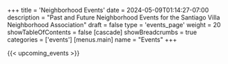 +++
title = 'Neighborhood Events'
date = 2024-05-09T01:14:27-07:00
description = "Past and Future Neighborhood Events for the Santiago Villa Neighborhood Association"
draft = false
type = 'events_page'
weight = 20
showTableOfContents = false
[cascade]
    showBreadcrumbs = true
    categories = ['events']
[menus.main]
    name = "Events"
+++

{{< upcoming_events >}}
